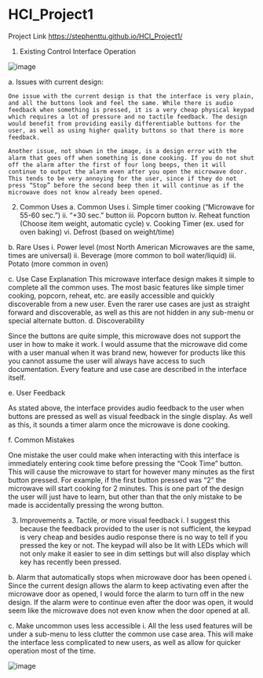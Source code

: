 # HCI_Project1
Project Link
https://stephenttu.github.io/HCI_Project1/

1. Existing Control Interface Operation

![image](https://user-images.githubusercontent.com/44310797/109429393-21f0a480-79c1-11eb-837d-bc34346801e8.png)

  a.	Issues with current design:

	One issue with the current design is that the interface is very plain, and all the buttons look and feel the same. While there is audio feedback when something is pressed, it is a very cheap physical keypad which requires a lot of pressure and no tactile feedback. The design would benefit from providing easily differentiable buttons for the user, as well as using higher quality buttons so that there is more feedback. 

	Another issue, not shown in the image, is a design error with the alarm that goes off when something is done cooking. If you do not shut off the alarm after the first of four long beeps, then it will continue to output the alarm even after you open the microwave door. This tends to be very annoying for the user, since if they do not press “Stop” before the second beep then it will continue as if the microwave does not know already been opened.  

2.	Common Uses
  a.	Common Uses
    i.	Simple timer cooking (“Microwave for 55-60 sec.”)
    ii.	“+30 sec.” button
    iii.	Popcorn button
    iv.	Reheat function (Choose item weight, automatic cycle)
    v.	Cooking Timer (ex. used for oven baking)
    vi.	Defrost (based on weight/time)

  b.	Rare Uses
    i.	Power level (most North American Microwaves are the same, times are universal)
    ii.	Beverage (more common to boil water/liquid)
    iii.	Potato (more common in oven)

  c.	Use Case Explanation
    This microwave interface design makes it simple to complete all the common uses. The most basic features like simple timer cooking, popcorn, reheat, etc. are easily accessible and quickly discoverable from a new user. Even the rarer use cases are just as straight forward and discoverable, as well as this are not hidden in any sub-menu or special alternate button.
  d.	Discoverability 

   Since the buttons are quite simple, this microwave does not support the user in how to make it work. I would assume that the microwave did come with a user manual when it was brand new, however for products like this you cannot assume the user will always have access to such documentation. Every feature and use case are described in the interface itself.

  e.	User Feedback

  As stated above, the interface provides audio feedback to the user when buttons are pressed as well as visual feedback in the single display. As well as this, it sounds a timer alarm once the microwave is done cooking.

  f.	Common Mistakes

  One mistake the user could make when interacting with this interface is immediately entering cook time before pressing the “Cook Time” button. This will cause the microwave to start for however many minutes as the first button pressed. For example, if the first button pressed was “2” the microwave will start cooking for 2 minutes. This is one part of the design the user will just have to learn, but other than that the only mistake to be made is accidentally pressing the wrong button. 




3.	Improvements 
  a.	Tactile, or more visual feedback
    i.	I suggest this because the feedback provided to the user is not sufficient, the keypad is very cheap and besides audio response there is no way to tell if you pressed the key or not. The keypad will also be lit with LEDs which will not only make it easier to see in dim settings but will also display which key has recently been pressed.

  b.	Alarm that automatically stops when microwave door has been opened
    i.	Since the current design allows the alarm to keep activating even after the microwave door as opened, I would force the alarm to turn off in the new design. If the alarm were to continue even after the door was open, it would seem like the microwave does not even know when the door opened at all. 

  c.	Make uncommon uses less accessible
    i.	All the less used features will be under a sub-menu to less clutter the common use case area. This will make the interface less complicated to new users, as well as allow for quicker operation most of the time. 

![image](https://user-images.githubusercontent.com/44310797/109429423-477dae00-79c1-11eb-8eee-fa381250ab7c.png)

